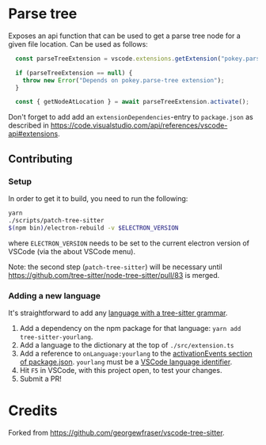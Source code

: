 # Parse tree

Exposes an api function that can be used to get a parse tree node for a given
file location.  Can be used as follows:

```ts
  const parseTreeExtension = vscode.extensions.getExtension("pokey.parse-tree");

  if (parseTreeExtension == null) {
    throw new Error("Depends on pokey.parse-tree extension");
  }

  const { getNodeAtLocation } = await parseTreeExtension.activate();
```

Don't forget to add add an `extensionDependencies`-entry to `package.json`  as
described in
https://code.visualstudio.com/api/references/vscode-api#extensions.

## Contributing

### Setup

In order to get it to build, you need to run the following:

```sh
yarn
./scripts/patch-tree-sitter
$(npm bin)/electron-rebuild -v $ELECTRON_VERSION
```

where `ELECTRON_VERSION` needs to be set to the current electron version of VSCode (via the about VSCode menu).

Note: the second step (`patch-tree-sitter`) will be necessary until https://github.com/tree-sitter/node-tree-sitter/pull/83 is merged.

### Adding a new language

It's straightforward to add any [language with a tree-sitter grammar](https://tree-sitter.github.io/tree-sitter/).

1. Add a dependency on the npm package for that language: `yarn add tree-sitter-yourlang`.
3. Add a language to the dictionary at the top of `./src/extension.ts`
4. Add a reference to `onLanguage:yourlang` to the [activationEvents section of package.json](https://github.com/georgewfraser/vscode-tree-sitter/blob/fb4400b78481845c6a8497d079508d28aea25c19/package.json#L18). `yourlang` must be a [VSCode language identifier](https://code.visualstudio.com/docs/languages/identifiers).
5. Hit `F5` in VSCode, with this project open, to test your changes.
6. Submit a PR!

# Credits

Forked from https://github.com/georgewfraser/vscode-tree-sitter.
